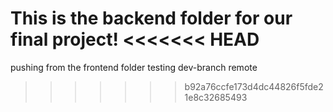 This is the backend folder for our final project!
<<<<<<< HEAD
=======

pushing from the frontend folder
testing dev-branch remote
>>>>>>> b92a76ccfe173d4dc44826f5fde21e8c32685493
